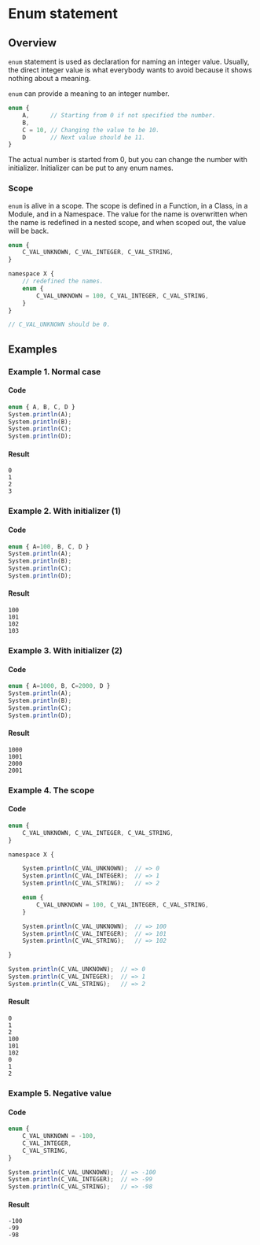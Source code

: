 
# Enum statement

## Overview

`enum` statement is used as declaration for naming an integer value.
Usually, the direct integer value is what everybody wants to avoid
because it shows nothing about a meaning.

`enum` can provide a meaning to an integer number.

```javascript
enum {
    A,      // Starting from 0 if not specified the number.
    B,
    C = 10, // Changing the value to be 10.
    D       // Next value should be 11.
}
```

The actual number is started from 0, but you can change the number with initializer.
Initializer can be put to any enum names.

### Scope

`enum` is alive in a scope.
The scope is defined in a Function, in a Class, in a Module, and in a Namespace.
The value for the name is overwritten when the name is redefined in a nested scope,
and when scoped out, the value will be back.

```javascript
enum {
    C_VAL_UNKNOWN, C_VAL_INTEGER, C_VAL_STRING,
}

namespace X {
    // redefined the names.
    enum {
        C_VAL_UNKNOWN = 100, C_VAL_INTEGER, C_VAL_STRING,
    }
}

// C_VAL_UNKNOWN should be 0.
```

## Examples

### Example 1. Normal case

#### Code

```javascript
enum { A, B, C, D }
System.println(A);
System.println(B);
System.println(C);
System.println(D);
```

#### Result

```
0
1
2
3
```

### Example 2. With initializer (1)

#### Code

```javascript
enum { A=100, B, C, D }
System.println(A);
System.println(B);
System.println(C);
System.println(D);
```

#### Result

```
100
101
102
103
```

### Example 3. With initializer (2)

#### Code

```javascript
enum { A=1000, B, C=2000, D }
System.println(A);
System.println(B);
System.println(C);
System.println(D);
```

#### Result

```
1000
1001
2000
2001
```

### Example 4. The scope

#### Code


```javascript
enum {
    C_VAL_UNKNOWN, C_VAL_INTEGER, C_VAL_STRING,
}

namespace X {

    System.println(C_VAL_UNKNOWN);  // => 0
    System.println(C_VAL_INTEGER);  // => 1
    System.println(C_VAL_STRING);   // => 2

    enum {
        C_VAL_UNKNOWN = 100, C_VAL_INTEGER, C_VAL_STRING,
    }

    System.println(C_VAL_UNKNOWN);  // => 100
    System.println(C_VAL_INTEGER);  // => 101
    System.println(C_VAL_STRING);   // => 102

}

System.println(C_VAL_UNKNOWN);  // => 0
System.println(C_VAL_INTEGER);  // => 1
System.println(C_VAL_STRING);   // => 2
```

#### Result

```
0
1
2
100
101
102
0
1
2
```

### Example 5. Negative value

#### Code


```javascript
enum {
    C_VAL_UNKNOWN = -100,
    C_VAL_INTEGER,
    C_VAL_STRING,
}

System.println(C_VAL_UNKNOWN);  // => -100
System.println(C_VAL_INTEGER);  // => -99
System.println(C_VAL_STRING);   // => -98
```

#### Result

```
-100
-99
-98
```
